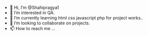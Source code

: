 - 👋 Hi, I’m @Shahipragya1
- 👀 I’m interested in QA.
- 🌱 I’m currently learning html css javascript php for project works..
- 💞️ I’m looking to collaborate on projects.
- 📫 How to reach me ...

<!---
Shahipragya1/Shahipragya1 is a ✨ special ✨ repository because its `README.md` (this file) appears on your GitHub profile.
You can click the Preview link to take a look at your changes.
--->
